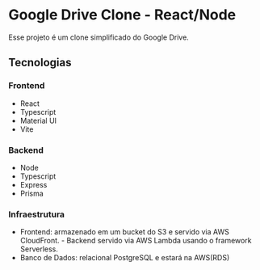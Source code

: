 # Google Drive Clone - React/Node

Esse projeto é um clone simplificado do Google Drive.

## Tecnologias

### Frontend

- React
- Typescript
- Material UI
- Vite

### Backend

- Node
- Typescript
- Express
- Prisma

### Infraestrutura

- Frontend: armazenado em um bucket do S3 e servido via AWS CloudFront. - Backend servido via AWS Lambda usando o framework Serverless.
- Banco de Dados: relacional PostgreSQL e estará na AWS(RDS)
